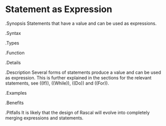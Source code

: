 # Statement as Expression

.Synopsis
Statements that have a value and can be used as expressions.

.Syntax

.Types

.Function

.Details

.Description
Several forms of statements produce a value and can be used as expression. 
This is further explained in the sections for the relevant statements, see ((If)), ((While)), ((Do)) and ((For)).

.Examples

.Benefits

.Pitfalls
It is likely that the design of Rascal will evolve into completely merging expressions and statements.

